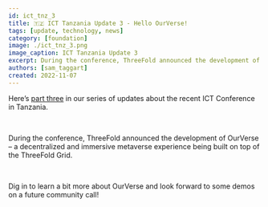 ```yaml
---
id: ict_tnz_3
title: 🇹🇿 ICT Tanzania Update 3 - Hello OurVerse!
tags: [update, technology, news]
category: [foundation]
image: ./ict_tnz_3.png
image_caption: ICT Tanzania Update 3
excerpt: During the conference, ThreeFold announced the development of OurVerse – a decentralized and immersive metaverse experience being built on top of the ThreeFold Grid.
authors: [sam_taggart]
created: 2022-11-07
---
```


Here’s [part three](https://forum.threefold.io/t/ict-tanzania-update-3-hello-ourverse/3482) in our series of updates about the recent ICT Conference in Tanzania.

<br/>

During the conference, ThreeFold announced the development of OurVerse – a decentralized and immersive metaverse experience being built on top of the ThreeFold Grid.

<br/>

Dig in to learn a bit more about OurVerse and look forward to some demos on a future community call!